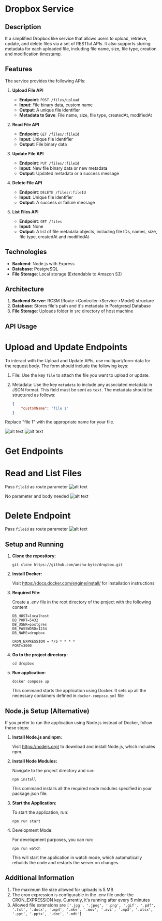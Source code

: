 # Dropbox Service

## Description

It a simplified Dropbox like service that allows users to upload, retrieve, update, and delete files via a set of RESTful APIs. 
It also supports storing metadata for each uploaded file, including file name, size, file type, creation and modification timestamp.

## Features

The service provides the following APIs:

1. **Upload File API**
   - **Endpoint**: `POST /files/upload`
   - **Input**: File binary data, custom name
   - **Output**: A unique file identifier
   - **Metadata to Save**: File name, size, file type, createdAt, modifiedAt

2. **Read File API**
   - **Endpoint**: `GET /files/:fileId`
   - **Input**: Unique file identifier
   - **Output**: File binary data

3. **Update File API**
   - **Endpoint**: `PUT /files/:fileId`
   - **Input**: New file binary data or new metadata
   - **Output**: Updated metadata or a success message

4. **Delete File API**
   - **Endpoint**: `DELETE /files/:fileId`
   - **Input**: Unique file identifier
   - **Output**: A success or failure message

5. **List Files API**
   - **Endpoint**: `GET /files`
   - **Input**: None
   - **Output**: A list of file metadata objects, including file IDs, names, size, file type, createdAt and modifiedAt

## Technologies

- **Backend**: Node.js with Express
- **Database**: PostgreSQL
- **File Storage**: Local storage (Extendable to Amazon S3)

## Architecture

1. **Backend Server**: RCSM (Route->Controller->Service->Model) structure
2. **Database**: Stores file's path and it's metadata in Postgresql Database
3. **File Storage**: Uploads folder in src directory of host machine


## API Usage
# Upload and Update Endpoints
To interact with the Upload and Update APIs, use multipart/form-data for the request body. 
The form should include the following keys:
1) File: Use the key `file` to attach the file you want to upload or update.
2) Metadata: Use the key `metadata` to include any associated metadata in JSON format. This field must be sent as `text`.
   The metadata should be structured as follows:

    ```json
    {
        "customName": "file 1"
    }
    ```
Replace "file 1" with the appropriate name for your file.

![alt text](src/assets/images/post.png)
![alt text](src/assets/images/put.png)

# Get Endpoints

# Read and List Files

Pass `fileId` as route parameter
![alt text](src/assets/images/get.png)

No parameter and body needed
![alt text](src/assets/images/listAll.png)

# Delete Endpoint

Pass `fileId` as route parameter
![alt text](src/assets/images/delete.png)

## Setup and Running

1. **Clone the repository:**

   ```shell
   git clone https://github.com/anshu-byte/dropbox.git
   ```

2. **Install Docker:**

   Visit https://docs.docker.com/engine/install/ for installation instructions

3. **Required File:**

    Create a .env file in the root directory of the project with the following content

    ```shell
    DB_HOST=localhost
    DB_PORT=5432
    DB_USER=postgres
    DB_PASSWORD=1234
    DB_NAME=dropbox

    CRON_EXPRESSION = */5 * * * *
    PORT=3000
    ```
4. **Go to the project directory:**

    ```shell
    cd dropbox
    ```

5. **Run application:**

    ```shell
    docker compose up
    ```
    This command starts the application using Docker. It sets up all the necessary containers defined in `docker-compose.yml` file


## Node.js Setup (Alternative)
If you prefer to run the application using Node.js instead of Docker, follow these steps:

1. **Install Node.js and npm:**

    Visit https://nodejs.org/ to download and install Node.js, which includes npm.

2. **Install Node Modules:**

    Navigate to the project directory and run:

    ```shell
    npm install
    ```
    This command installs all the required node modules specified in your package.json file.

3. **Start the Application:**

    To start the application, run:

    ```shell
    npm run start
    ```

4. Development Mode:

    For development purposes, you can run:

    ```shell
    npm run watch
    ```
    This will start the application in watch mode, which automatically rebuilds the code and restarts the server on changes.

## Additional Information

1. The maximum file size allowed for uploads is 5 MB.
2. The cron expression is configurable in the .env file under the CRON_EXPRESSION key. Currently, it's running after every 5 minutes
3. Allowed file extensions are `['.jpg', '.jpeg', '.png', '.gif', '.pdf', '.txt', '.docx', '.mp4', '.mkv', '.mov', '.avi', '.mp3', '.xlsx', '.ppt', '.pptx', '.doc', '.odt']`